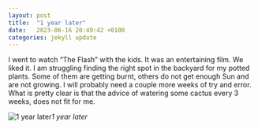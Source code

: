 ```yaml
---
layout: post
title:  "1 year later"
date:   2023-06-16 20:49:42 +0100
categories: jekyll update
---
```


I went to watch “The Flash” with the kids. It was an entertaining film. We liked it.
I am struggling finding the right spot in the backyard for my potted plants. Some of them are getting burnt, others do not get enough Sun and are not growing. I will probably need a couple more weeks of try and error. What is pretty clear is that the advice of watering some cactus every 3 weeks, does not fit for me.


![1 year later](https://lh3.googleusercontent.com/pw/AIL4fc-rPI3LTF3P24WtiHmWvGVlD68C8VtTtUdXl_Uh6lrEYqqAJwC4MxcslMMtWUWYRrkgGFyUJol6MCO2f_t_rP9MvDpIlFJoZM9LJZ_8xTiLj9zst3c=w2400)*1 year later*&nbsp;



[jekyll-docs]: https://jekyllrb.com/docs/home
[jekyll-gh]:   https://github.com/jekyll/jekyll
[jekyll-talk]: https://talk.jekyllrb.com/


